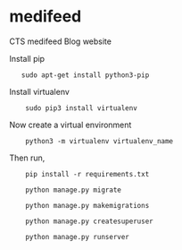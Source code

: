 # medifeed
CTS medifeed Blog website

Install pip

       sudo apt-get install python3-pip

Install virtualenv

        sudo pip3 install virtualenv 


Now create a virtual environment

        python3 -m virtualenv virtualenv_name
        
Then run,

        pip install -r requirements.txt

        python manage.py migrate

        python manage.py makemigrations

        python manage.py createsuperuser

        python manage.py runserver

